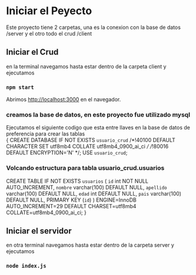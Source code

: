 # Iniciar el Peyecto

Este proyecto tiene 2 carpetas, una es la conexion con la base de datos /server y el otro todo el crud /client

## Iniciar el Crud
en la terminal navegamos hasta estar dentro de la carpeta client y ejecutamos
### `npm start`
Abrimos [http://localhost:3000](http://localhost:3000) en el navegador.

### creamos la base de datos, en este proyecto fue utilizado mysql<br>
Ejecutamos el siguiente codigo que esta entre llaves en la base de datos de preferencia para crear las tablas<br>
{
CREATE DATABASE IF NOT EXISTS `usuario_crud` /*!40100 DEFAULT CHARACTER SET utf8mb4 COLLATE utf8mb4_0900_ai_ci */ /*!80016 DEFAULT ENCRYPTION='N' */;
USE `usuario_crud`;

### Volcando estructura para tabla usuario_crud.usuarios
CREATE TABLE IF NOT EXISTS `usuarios` (
  `id` int NOT NULL AUTO_INCREMENT,
  `nombre` varchar(100) DEFAULT NULL,
  `apellido` varchar(100) DEFAULT NULL,
  `edad` int DEFAULT NULL,
  `pais` varchar(100) DEFAULT NULL,
  PRIMARY KEY (`id`)
) ENGINE=InnoDB AUTO_INCREMENT=29 DEFAULT CHARSET=utf8mb4 COLLATE=utf8mb4_0900_ai_ci;
}

## Iniciar el servidor
en otra terminal navegamos hasta estar dentro de la carpeta server y ejecutamos
### `node index.js`

